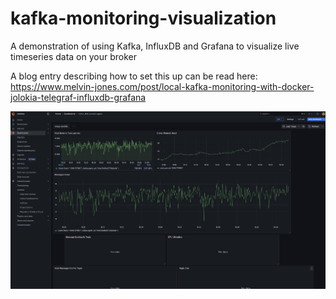 # kafka-monitoring-visualization
A demonstration of using Kafka, InfluxDB and Grafana to visualize live timeseries data on your broker

A blog entry describing how to set this up can be read here: https://www.melvin-jones.com/post/local-kafka-monitoring-with-docker-jolokia-telegraf-influxdb-grafana


![Architecture Diagram](images/dashboard.jpg)
